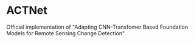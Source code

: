 # ACTNet
Official implementation of "Adapting CNN-Transfomer Based Foundation Models for Remote Sensing Change Detection"
